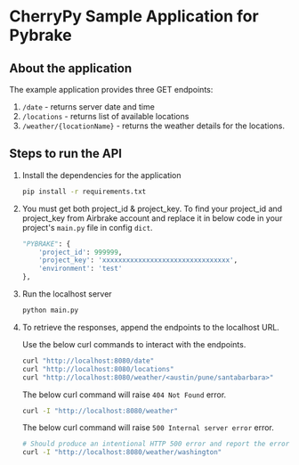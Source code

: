 # CherryPy Sample Application for Pybrake

## About the application

The example application provides three GET endpoints:

1. `/date` - returns server date and time
2. `/locations` - returns list of available locations
3. `/weather/{locationName}` - returns the weather details for the locations.

## Steps to run the API

1. Install the dependencies for the application

    ```bash
    pip install -r requirements.txt
    ```

2. You must get both project_id & project_key. To find your project_id and project_key from Airbrake account and replace it in below code in your project's `main.py` file in config `dict`.

    ```python
    "PYBRAKE": {
        'project_id': 999999,
        'project_key': 'xxxxxxxxxxxxxxxxxxxxxxxxxxxxxxxx',
        'environment': 'test'
    },
    ```

3. Run the localhost server

    ```bash
    python main.py
    ```

4. To retrieve the responses, append the endpoints to the localhost URL.

   Use the below curl commands to interact with the endpoints.

    ```bash
    curl "http://localhost:8080/date"
    curl "http://localhost:8080/locations"
    curl "http://localhost:8080/weather/<austin/pune/santabarbara>"
    ```

   The below curl command will raise `404 Not Found` error.

    ```bash
    curl -I "http://localhost:8080/weather"
    ```

   The below curl command will raise `500 Internal server error` error.

    ```bash
    # Should produce an intentional HTTP 500 error and report the error to Airbrake (since `washington` is in the supported cities list but there is no data for `washington`, an `if` condition is bypassed and the `data` variable is used but not initialized)
    curl -I "http://localhost:8080/weather/washington"
    ```
